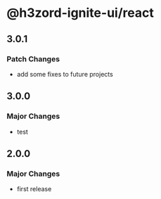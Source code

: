 # @h3zord-ignite-ui/react

## 3.0.1

### Patch Changes

- add some fixes to future projects

## 3.0.0

### Major Changes

- test

## 2.0.0

### Major Changes

- first release
